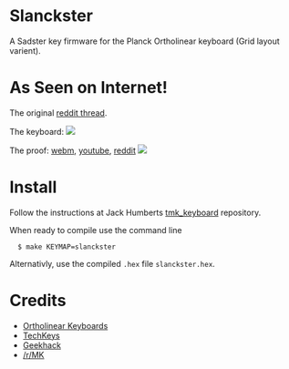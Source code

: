 Slanckster
==========
A Sadster key firmware for the Planck Ortholinear keyboard (Grid layout varient).


As Seen on Internet!
====================

The original [reddit thread][sadreddit].

The keyboard:
<img src="http://i.imgur.com/rXijFNm.jpg"></img>

The proof: [webm][webm], [youtube][youtube], [reddit][sadgifreddit]
<img src="http://giant.gfycat.com/CloseCalculatingBufflehead.gif"></img>

Install
=======

Follow the instructions at Jack Humberts [tmk_keyboard][jacktmk] repository.

When ready to compile use the command line

      $ make KEYMAP=slanckster

Alternativly, use the compiled `.hex` file `slanckster.hex`.

Credits
=======

* [Ortholinear Keyboards][ortho]
* [TechKeys][techkeys]
* [Geekhack][geekhack]
* [/r/MK][rmk]

[webm]: http://gfycat.com/ifr/CloseCalculatingBufflehead
[youtube]: https://www.youtube.com/watch?v=i6ZAdQMa8qU
[ortho]: http://ortholinearkeyboards.com/
[jacktmk]: https://github.com/jackhumbert/tmk_keyboard/tree/master/keyboard/planck 
[sadreddit]: http://redd.it/3bxgev 
[sadgifreddit]:http://redd.it/3c7xtx
[geekhack]: http://geekhack.org
[rmk]: http://reddit.com/r/mechanicalkeyboards
[techkeys]: http://techkeys.us/
